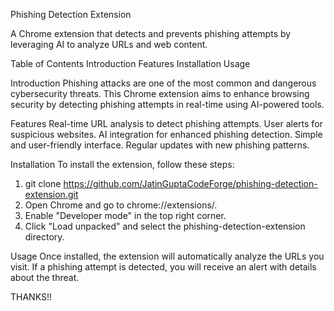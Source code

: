 Phishing Detection Extension

A Chrome extension that detects and prevents phishing attempts by leveraging AI to analyze URLs and web content.

Table of Contents
Introduction
Features
Installation
Usage

Introduction
Phishing attacks are one of the most common and dangerous cybersecurity threats. This Chrome extension aims to enhance browsing security by detecting phishing attempts in real-time using AI-powered tools.

Features
Real-time URL analysis to detect phishing attempts.
User alerts for suspicious websites.
AI integration for enhanced phishing detection.
Simple and user-friendly interface.
Regular updates with new phishing patterns.

Installation
To install the extension, follow these steps:
1. git clone https://github.com/JatinGuptaCodeForge/phishing-detection-extension.git
2. Open Chrome and go to chrome://extensions/.
3. Enable "Developer mode" in the top right corner.
4. Click "Load unpacked" and select the phishing-detection-extension directory.

Usage
Once installed, the extension will automatically analyze the URLs you visit. If a phishing attempt is detected, you will receive an alert with details about the threat.

THANKS!!
